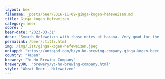 ```yaml
---
layout: beer
filename: _posts/beer/2016-11-09-ginga-kogen-hefeweizen.md
title: Ginga kogen Hefeweizen
category: beer
score: 7
beer-date: "2023-03-31"
desc: "Smooth Hefeweizen with those notes of banana. Very good for the price"
permalink: /beer/:title.html
img: /img/list/ginga-kogen-hefeweizen.jpeg
untappd: "https://untappd.com/b/yo-ho-brewing-company-ginga-kogen-beer-hefe-weizen/3779374"
country: "Japan"
brewery: "Yo-Ho Brewing Company"
breweryURL: "brewery/yo-ho-brewing-company.html"
style: "Wheat Beer - Hefeweizen"
---
```

